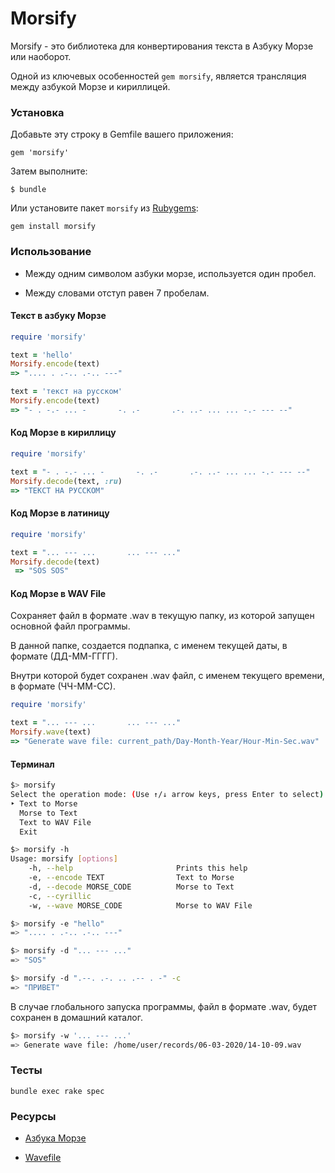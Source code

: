 # Morsify
Morsify - это библиотека для конвертирования текста в Азбуку Морзе или наоборот.

Одной из ключевых особенностей `gem morsify`, является трансляция между азбукой Морзе и кириллицей.

### Установка

Добавьте эту строку в Gemfile вашего приложения:

```
gem 'morsify'
```

Затем выполните:

```
$ bundle
```

Или установите пакет  `morsify` из [Rubygems](https://rubygems.org/gems/morsify):

```
gem install morsify
```

### Использование

* Между одним символом азбуки морзе, используется один пробел. 

* Между словами отступ равен 7 пробелам.

#### Текст в азбуку Морзе

```ruby
require 'morsify'

text = 'hello'
Morsify.encode(text)
=> ".... . .-.. .-.. ---"

text = 'текст на русском'
Morsify.encode(text)
=> "- . -.- ... -       -. .-       .-. ..- ... ... -.- --- --"
```

#### Код Морзе в кириллицу

```ruby
require 'morsify'

text = "- . -.- ... -       -. .-       .-. ..- ... ... -.- --- --"
Morsify.decode(text, :ru)
=> "ТЕКСТ НА РУССКОМ"
```

#### Код Морзе в латиницу

```ruby
require 'morsify'

text = "... --- ...       ... --- ..."
Morsify.decode(text)
 => "SOS SOS"
```

#### Код Морзе в WAV File

Сохраняет файл в формате .wav в текущую папку, из которой запущен основной файл программы. 

В данной папке, создается подпапка, с именем текущей даты, в формате (ДД-ММ-ГГГГ).

Внутри которой будет сохранен .wav файл,  с именем текущего времени, в формате (ЧЧ-ММ-СС).

```ruby
require 'morsify'

text = "... --- ...       ... --- ..."
Morsify.wave(text)
=> "Generate wave file: current_path/Day-Month-Year/Hour-Min-Sec.wav"
```

#### Терминал

```bash
$> morsify
Select the operation mode: (Use ↑/↓ arrow keys, press Enter to select)
‣ Text to Morse
  Morse to Text
  Text to WAV File
  Exit
```

```bash
$> morsify -h
Usage: morsify [options]
    -h, --help                       Prints this help
    -e, --encode TEXT                Text to Morse
    -d, --decode MORSE_CODE          Morse to Text
    -c, --cyrillic
    -w, --wave MORSE_CODE            Morse to WAV File
```

```bash
$> morsify -e "hello"      
=> ".... . .-.. .-.. ---"

$> morsify -d "... --- ..."
=> "SOS"

$> morsify -d ".--. .-. .. .-- . -" -c
=> "ПРИВЕТ"
```

В случае глобального запуска программы, файл в формате .wav, будет сохранен в домашний каталог.

```bash
$> morsify -w '... --- ...'
=> Generate wave file: /home/user/records/06-03-2020/14-10-09.wav
```

### Тесты

```
bundle exec rake spec
```

### Ресурсы

* [Азбука Морзе](https://ru.wikipedia.org/wiki/%D0%90%D0%B7%D0%B1%D1%83%D0%BA%D0%B0_%D0%9C%D0%BE%D1%80%D0%B7%D0%B5)

* [Wavefile](https://github.com/jstrait/wavefile)

